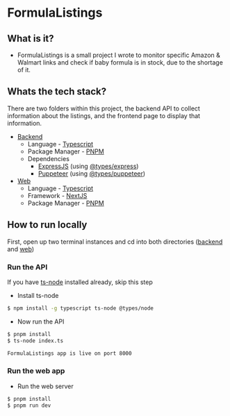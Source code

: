# FormulaListings

## What is it?
- FormulaListings is a small project I wrote to monitor specific Amazon & Walmart links and check if baby formula is in stock, due to the shortage of it.

## Whats the tech stack?
There are two folders within this project, the backend API to collect information about the listings, and the frontend page to display that information.

- [Backend](https://github.com/TheLDB/FormulaListings/tree/main/api)
    - Language - [Typescript](https://www.typescriptlang.org/)
    - Package Manager - [PNPM](https://pnpm.io)
    - Dependencies
        - [ExpressJS](https://expressjs.com/) (using [@types/express](https://www.npmjs.com/package/@types/express))
        - [Puppeteer](https://github.com/puppeteer/puppeteer) (using [@types/puppeteer](https://www.npmjs.com/package/@types/puppeteer))
- [Web](https://github.com/TheLDB/FormulaListings/tree/main/web)
    - Language - [Typescript](https://www.typescriptlang.org/)
    - Framework - [NextJS](https://www.nextjs.org/)
    - Package Manager - [PNPM](https://pnpm.io/)

## How to run locally
First, open up two terminal instances and cd into both directories ([backend](https://github.com/TheLDB/FormulaListings/tree/main/api) and [web](https://github.com/TheLDB/FormulaListings/tree/main/web))

### Run the API
If you have [ts-node](https://www.npmjs.com/package/ts-node) installed already, skip this step

- Install ts-node
```bash
$ npm install -g typescript ts-node @types/node
```
- Now run the API
```bash
$ pnpm install
$ ts-node index.ts 

FormulaListings app is live on port 8000
```

### Run the web app
- Run the web server 
```bash
$ pnpm install
$ pnpm run dev
```

